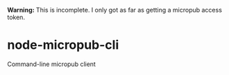 **Warning:** This is incomplete. I only got as far as getting a micropub access token.

node-micropub-cli
=================

Command-line micropub client
